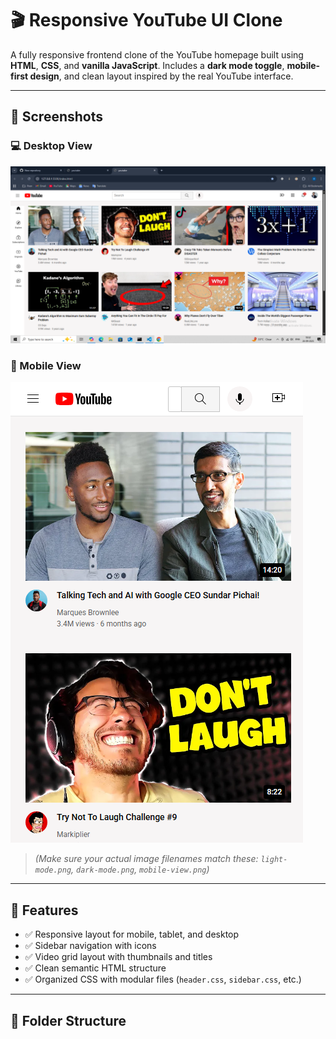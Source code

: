 # 🎬 Responsive YouTube UI Clone

A fully responsive frontend clone of the YouTube homepage built using **HTML**, **CSS**, and **vanilla JavaScript**. Includes a **dark mode toggle**, **mobile-first design**, and clean layout inspired by the real YouTube interface.

---

## 📸 Screenshots

### 💻 Desktop View
![Desktop View](images/desktop-view.png)

### 📱 Mobile View
![Mobile View](images/mobile-view.png)

> *(Make sure your actual image filenames match these: `light-mode.png`, `dark-mode.png`, `mobile-view.png`)*

---

## 🚀 Features

- ✅ Responsive layout for mobile, tablet, and desktop
- ✅ Sidebar navigation with icons
- ✅ Video grid layout with thumbnails and titles
- ✅ Clean semantic HTML structure
- ✅ Organized CSS with modular files (`header.css`, `sidebar.css`, etc.)

---

## 📁 Folder Structure
